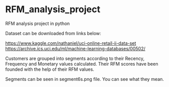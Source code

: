 # RFM_analysis_project
RFM analysis project in python

Dataset can be downloaded from links below:

https://www.kaggle.com/nathaniel/uci-online-retail-ii-data-set
https://archive.ics.uci.edu/ml/machine-learning-databases/00502/

Customers are grouped into segments according to their Recency, Frequency and Monetary values calculated.
Their RFM scores have been founded with the help of their RFM values.

Segments can be seen in segment6s.png file. You can see what they mean.
